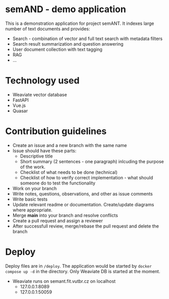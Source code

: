 # semAND - demo application

This is a demonstration application for project semANT. It indexes large number of text documents and provides:
- Search - combination of vector and full text search with metadata filters
- Search result summarization and question answering
- User document collection with text tagging 
- RAG
- ...

# Technology used
- Weaviate vector database
- FastAPI
- Vue.js
- Quasar

# Contribution guidelines
- Create an issue and a new branch with the same name
- Issue should have these parts:
  - Descriptive title
  - Short summary (2 sentences - one paragraph) inlcuding the purpose of the work.
  - Checklist of what needs to be done (technical)
  - Checklist of how to verify correct implementation - what should someone do to test the functionality
- Work on your branch
- Write notes, questions, observations, and other as issue comments
- Write basic tests
- Update relevant readme or documentation. Create/update diagrams where appropriate.
- Merge **main** into your branch and resolve conflicts
- Create a pull request and assign a reviewer
- After successfull review, merge/rebase the pull request and delete the branch

# Deploy
Deploy files are in ```/deploy```. The application would be started by ```docker compose up -d``` in the directory. Only Weaviate DB is started at the moment.

- Weaviate runs on semant.fit.vutbr.cz on localhost
  - 127.0.0.1:8089
  - 127.0.0.1:50059

